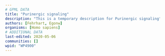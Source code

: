 ```yaml
---
# GPML DATA
title: "Purinergic signaling"
description: "This is a temporary description for Purinergic signaling"
authors: [Fehrhart, Egonw]
organisms: [Homo sapiens]
# ADDITIONAL DATA
last-edited: 2020-05-06
communities: []
wpid: "WP4900"
---
```

